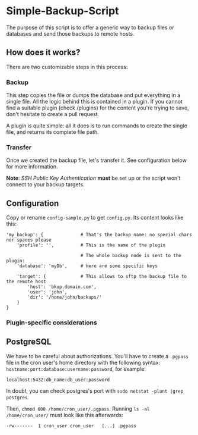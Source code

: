 # Simple-Backup-Script
The purpose of this script is to offer a generic way to backup files or databases and send those backups to remote hosts.

## How does it works?
There are two customizable steps in this process:

### Backup
This step copies the file or dumps the database and put everything in a single file.
All the logic behind this is contained in a plugin. If you cannot find a suitable plugin (check /plugins)
for the content you're trying to save, don't hesitate to create a pull request.

A plugin is quite simple: all it does is to run commands to create the single file, and returns its complete file path.

### Transfer
Once we created the backup file, let's transfer it. See configuration below for more information.

**Note**: *SSH Public Key Authentication* **must** be set up or the script won't connect to your backup targets.

## Configuration
Copy or rename `config-sample.py` to get `config.py`.
Its content looks like this:

    'my_backup': {              # That's the backup name: no special chars nor spaces please
        'profile': '',          # This is the name of the plugin
        
                                # The whole backup node is sent to the plugin:
        'database': 'myDb',     # here are some specific keys
        
        'target': {             # This allows to sftp the backup file to the remote host
            'host': 'bkup.domain.com',
            'user': 'john',
            'dir': '/home/john/backups/'
        }
    }

### Plugin-specific considerations
## PostgreSQL
We have to be careful about authorizations. You'll have to create a `.pgpass` file in the cron user's home directory with the
following syntax: `hostname:port:database:username:password`, for example:

    localhost:5432:db_name:db_user:password

In doubt, you can check postgres's port with `sudo netstat -plunt |grep postgres`.

Then, `chmod 600 /home/cron_user/.pgpass`. Running `ls -al /home/cron_user/` must look like this afterwards:

    -rw-------  1 cron_user cron_user   [...] .pgpass

